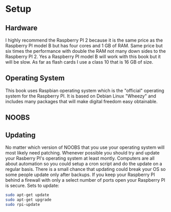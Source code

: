 # Setup

## Hardware

I highly recommend the Raspberry PI 2 because it is the same price as the
Raspberry PI model B but has four cores and 1 GB of RAM.  Same price but six
times the performance with double the RAM not many down sides to the Raspberry
PI 2.  Yes a Raspberry PI model B will work with this book but it will be slow.
As far as flash cards I use a class 10 that is 16 GB of size.

## Operating System

This book uses Raspbian operating system which is the "official" operating 
system for the Raspberry PI.  It is based on Debian Linux "Wheezy" and includes
many packages that will make digital freedom easy obtainable.  

## NOOBS


## Updating


No matter which version of NOOBS that you use your operating system will
most likely need patching.  Whenever possible you should try and update
your Rasberry PI's operating system at least montly.  Computers are all
about automation so you could setup a cron script and do the update on a
regular basis.  There is a small chance that updating could break your OS
so some people update only after backups.  If you keep your Raspberry PI
behind a firewall with only a select number of ports open your Raspberry
PI is secure.  Sets to update:

```bash
sudo apt-get update
sudo apt-get upgrade
sudo rpi-update
```